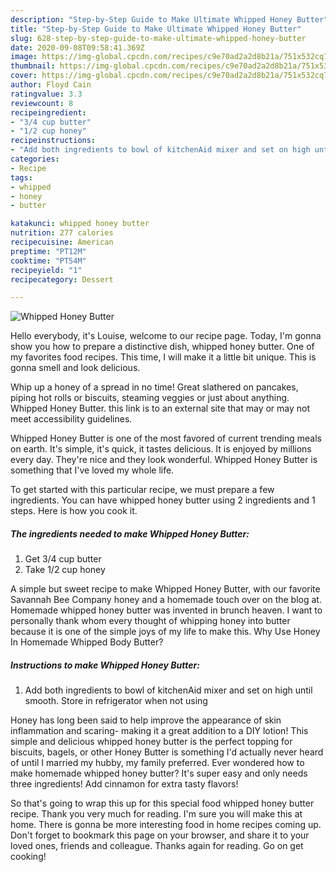 ```yaml
---
description: "Step-by-Step Guide to Make Ultimate Whipped Honey Butter"
title: "Step-by-Step Guide to Make Ultimate Whipped Honey Butter"
slug: 628-step-by-step-guide-to-make-ultimate-whipped-honey-butter
date: 2020-09-08T09:58:41.369Z
image: https://img-global.cpcdn.com/recipes/c9e70ad2a2d8b21a/751x532cq70/whipped-honey-butter-recipe-main-photo.jpg
thumbnail: https://img-global.cpcdn.com/recipes/c9e70ad2a2d8b21a/751x532cq70/whipped-honey-butter-recipe-main-photo.jpg
cover: https://img-global.cpcdn.com/recipes/c9e70ad2a2d8b21a/751x532cq70/whipped-honey-butter-recipe-main-photo.jpg
author: Floyd Cain
ratingvalue: 3.3
reviewcount: 8
recipeingredient:
- "3/4 cup butter"
- "1/2 cup honey"
recipeinstructions:
- "Add both ingredients to bowl of kitchenAid mixer and set on high until smooth. Store in refrigerator when not using"
categories:
- Recipe
tags:
- whipped
- honey
- butter

katakunci: whipped honey butter 
nutrition: 277 calories
recipecuisine: American
preptime: "PT12M"
cooktime: "PT54M"
recipeyield: "1"
recipecategory: Dessert

---
```



![Whipped Honey Butter](https://img-global.cpcdn.com/recipes/c9e70ad2a2d8b21a/751x532cq70/whipped-honey-butter-recipe-main-photo.jpg)

Hello everybody, it's Louise, welcome to our recipe page. Today, I'm gonna show you how to prepare a distinctive dish, whipped honey butter. One of my favorites food recipes. This time, I will make it a little bit unique. This is gonna smell and look delicious.

Whip up a honey of a spread in no time! Great slathered on pancakes, piping hot rolls or biscuits, steaming veggies or just about anything. Whipped Honey Butter. this link is to an external site that may or may not meet accessibility guidelines.

Whipped Honey Butter is one of the most favored of current trending meals on earth. It's simple, it's quick, it tastes delicious. It is enjoyed by millions every day. They're nice and they look wonderful. Whipped Honey Butter is something that I've loved my whole life.


To get started with this particular recipe, we must prepare a few ingredients. You can have whipped honey butter using 2 ingredients and 1 steps. Here is how you cook it.

<!--inarticleads1-->

##### The ingredients needed to make Whipped Honey Butter:

1. Get 3/4 cup butter
1. Take 1/2 cup honey


A simple but sweet recipe to make Whipped Honey Butter, with our favorite Savannah Bee Company honey and a homemade touch over on the blog at. Homemade whipped honey butter was invented in brunch heaven. I want to personally thank whom every thought of whipping honey into butter because it is one of the simple joys of my life to make this. Why Use Honey In Homemade Whipped Body Butter? 

<!--inarticleads2-->

##### Instructions to make Whipped Honey Butter:

1. Add both ingredients to bowl of kitchenAid mixer and set on high until smooth. Store in refrigerator when not using


Honey has long been said to help improve the appearance of skin inflammation and scaring- making it a great addition to a DIY lotion! This simple and delicious whipped honey butter is the perfect topping for biscuits, bagels, or other Honey Butter is something I&#39;d actually never heard of until I married my hubby, my family preferred. Ever wondered how to make homemade whipped honey butter? It&#39;s super easy and only needs three ingredients! Add cinnamon for extra tasty flavors! 

So that's going to wrap this up for this special food whipped honey butter recipe. Thank you very much for reading. I'm sure you will make this at home. There is gonna be more interesting food in home recipes coming up. Don't forget to bookmark this page on your browser, and share it to your loved ones, friends and colleague. Thanks again for reading. Go on get cooking!
